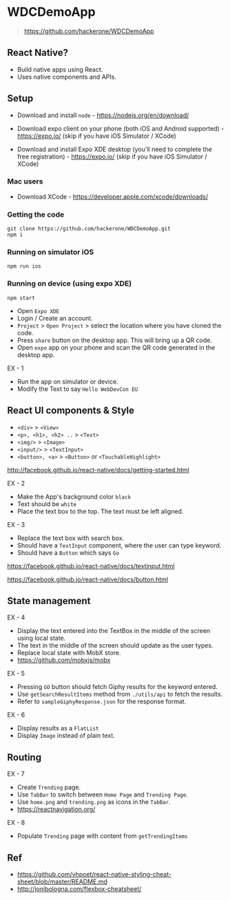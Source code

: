 # WDCDemoApp

> https://github.com/hackerone/WDCDemoApp

<!--
Morning everyone, welcome to react native workshop, 
Firstly, thanks for signing up. Today we'll be going through a very brief introduction to React Native and then we'll jump on to hands-on workshop where you'll be setting up React native dev environment and work on bunch of short excercises. Then finally build an app.
-->
## React Native?
<!--
So, what is react native? Why is it all hyped up (or was hyped up)?
It's a tool / framework which lets us build mobile apps using Javascript. There were a lot of frameworks before React Native, which promised to do the same, but they were using webview, which wasn't performant of smooth.

React native came up with a different approach. You write your logic in Javascript, but the actual native components are rendered, which allows the app UI to be fluid and performant.

So, why was it popular? A couple of reasons, It was based on React which was another JS View framework for the web, so if you knew React, you can easily get started with React Native, you write similar JSX to build Views. It tried to bring Web concepts to Native app development. And it was cross-platform. It's open source, so more contributors.

It ships with a bunch of native UIComponents and native APIs, but if the component you're looking for is not available out of the box, you can easily add it to the framework. There are a lot of open source projects out there which add new components.
-->
- Build native apps using React.
- Uses native components and APIs.

## Setup
<!--
As with any app development, you'll need some tools to get started with. And as with any JS development. Let's make sure everyone here is setup with the tools required for development.
-->
- Download and install `node` - https://nodejs.org/en/download/

- Download expo client on your phone (both iOS and Android supported) - https://expo.io/ (skip if you have iOS Simulator / XCode)

- Download and install Expo XDE desktop (you'll need to complete the free registration) - https://expo.io/ (skip if you have iOS Simulator / XCode)

### Mac users
- Download XCode - https://developer.apple.com/xcode/downloads/

### Getting the code
```
git clone https://github.com/hackerone/WDCDemoApp.git
npm i
```

### Running on simulator iOS
```
npm run ios
```

### Running on device (using expo XDE)
```
npm start
```

- Open `Expo XDE`
- Login / Create an account.
- `Project` > `Open Project` > select the location where you have cloned the code.
- Press `share` button on the desktop app. This will bring up a QR code.
- Open `expo` app on your phone and scan the QR code generated in the desktop app.

EX - 1
- Run the app on simulator or device.
- Modify the Text to say `Hello WebDevCon EU`

## React UI components & Style
<!--
React Native provides basic UI components which are required to build common UI.
They are comparable to the DOM elements available in the browser.
-->
- `<div>` >  `<View>`
- `<p>, <h1>, <h2> ..` > `<Text>`
- `<img/>` > `<Image>`
- `<input/>` > `<TextInput>`
- `<button>, <a>` > `<Button>` or `<TouchableHighlight>`

http://facebook.github.io/react-native/docs/getting-started.html

<!--
And you can style them the way you want. We don't have classes and ids here though.
You'll be passing the style reference via style property in the component.
Layout is done using flex box. 
-->
EX - 2
- Make the App's background color `black`
- Text should be `white`
- Place the text box to the top. The text must be left aligned.


EX - 3
- Replace the text box with search box.
- Should have a `TextInput` component, where the user can type keyword.
- Should have a `Button` which says `Go`
<!-- 
```
class App extends React.Component {
  render() {
    return <View>
      <TextInput />
      <Button title='Go'>
    </View>
  }
}
```
-->
https://facebook.github.io/react-native/docs/textinput.html

https://facebook.github.io/react-native/docs/button.html

## State management
<!--
> React's states are local to the component. In an app, you'd want to have states that are at a level higher than atleast the component.

> State management systems came into play. We'll be using one such system called MobX.

> 

> MobX uses `decorators` - `observer`, `observable`, `action`, `computed`
<img src='https://raw.githubusercontent.com/mobxjs/mobx/master/docs/flow.png'/>
-->
EX - 4
- Display the text entered into the TextBox in the middle of the screen using local state.
- The text in the middle of the screen should update as the user types.
- Replace local state with MobX store.
- https://github.com/mobxjs/mobx

EX - 5
- Pressing `GO` button should fetch Giphy results for the keyword entered.
- Use `getSearchResultItems` method from `./utils/api` to fetch the results.
- Refer to `sampleGiphyResponse.json` for the response format.

EX - 6
- Display results as a `FlatList`
- Display `Image` instead of plain text.

## Routing
<!--
 Adding navigation to the app
 -->

EX - 7
- Create `Trending` page.
- Use `TabBar` to switch between `Home Page` and `Trending Page`.
- Use `home.png` and `trending.png` as icons in the `TabBar`.
- https://reactnavigation.org/

EX - 8
- Populate `Trending` page with content from `getTrendingItems`

## Ref
- https://github.com/vhpoet/react-native-styling-cheat-sheet/blob/master/README.md
- http://jonibologna.com/flexbox-cheatsheet/
